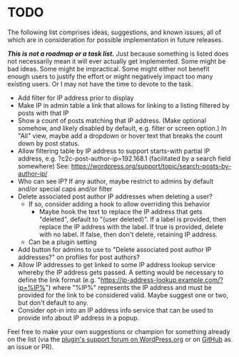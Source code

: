 # TODO

The following list comprises ideas, suggestions, and known issues, all of which are in consideration for possible implementation in future releases.

***This is not a roadmap or a task list.*** Just because something is listed does not necessarily mean it will ever actually get implemented. Some might be bad ideas. Some might be impractical. Some might either not benefit enough users to justify the effort or might negatively impact too many existing users. Or I may not have the time to devote to the task.

* Add filter for IP address prior to display
* Make IP in admin table a link that allows for linking to a listing filtered by posts with that IP
* Show a count of posts matching that IP address. (Make optional somehow, and likely disabled by default, e.g. filter or screen option.) In "All" view, maybe add a dropdown or hover text that breaks the count down by post status.
* Allow filtering table by IP address to support starts-with partial IP address, e.g. ?c2c-post-author-ip=192.168.1 (facilitated by a search field somewhere)
  See: https://wordpress.org/support/topic/search-posts-by-author-ip/
* Who can see IP? If any author, maybe restrict to admins by default and/or special caps and/or filter
* Delete associated post author IP addresses when deleting a user?
  * If so, consider adding a hook to allow overriding this behavior
    * Maybe hook the text to replace the IP address that gets "deleted", default to "(user deleted)". If a label is provided, then replace the IP address with the label. If true is provided, delete with no label. If false, then don't delete, retaining IP address.
  * Can be a plugin setting
* Add button for admins to use to "Delete associated post author IP addresses?" on profiles for post authors?
* Allow IP addresses to get linked to some IP address lookup service whereby the IP address gets passed. A setting would be necessary to define the link format (e.g. "https://ip-address-lookup.example.com/?ip=%IP%") where "%IP%" represents the IP address and must be provided for the link to be considered valid. Maybe suggest one or two, but don't default to any.
* Consider opt-in into an IP address info service that can be used to provide info about IP address in a popup.

Feel free to make your own suggestions or champion for something already on the list (via the [plugin's support forum on WordPress.org](https://wordpress.org/support/plugin/post-author-ip/) or on [GitHub](https://github.com/coffee2code/post-author-ip/) as an issue or PR).